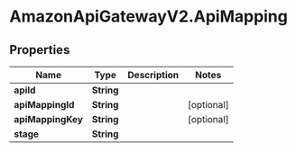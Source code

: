 # AmazonApiGatewayV2.ApiMapping

## Properties

Name | Type | Description | Notes
------------ | ------------- | ------------- | -------------
**apiId** | **String** |  | 
**apiMappingId** | **String** |  | [optional] 
**apiMappingKey** | **String** |  | [optional] 
**stage** | **String** |  | 


